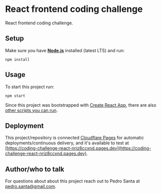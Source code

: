 # React frontend coding challenge

React frontend coding challenge.

## Setup

Make sure you have **[Node.js](https://nodejs.org)** installed (latest LTS) and run:

```shell
npm install
```

## Usage

To start this project run:

```shell
npm start
```

Since this project was bootstrapped with [Create React App](https://create-react-app.dev/), there are also [other scripts you can run](https://create-react-app.dev/docs/available-scripts).

## Deployment

This project/repository is connected [Cloudflare Pages](https://pages.cloudflare.com/) for automatic deployments/continuous delivery, and it's available to test at [https://coding-challenge-react-nriz8ccxnd.pages.dev](https://coding-challenge-react-nriz8ccxnd.pages.dev).

## Author/who to talk

For questions about about this project reach out to Pedro Santa at pedro.santa@gmail.com.